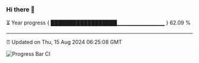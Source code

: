 ### Hi there 👋

⏳ Year progress { ██████████████████▁▁▁▁▁▁▁▁▁▁▁▁ } 62.09 %

---

⏰ Updated on Thu, 15 Aug 2024 06:25:08 GMT

![Progress Bar CI](https://github.com/liununu/liununu/workflows/Progress%20Bar%20CI/badge.svg)
